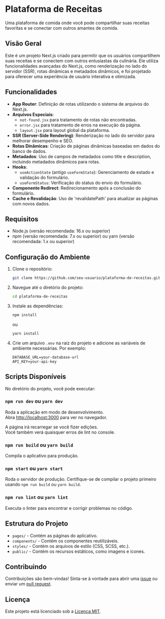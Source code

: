 # Plataforma de Receitas

Uma plataforma de comida onde você pode compartilhar suas receitas favoritas e se conectar com outros amantes de comida.

## Visão Geral

Este é um projeto Next.js criado para permitir que os usuários compartilhem suas receitas e se conectem com outros entusiastas da culinária. Ele utiliza funcionalidades avançadas do Next.js, como renderização no lado do servidor (SSR), rotas dinâmicas e metadados dinâmicos, e foi projetado para oferecer uma experiência de usuário interativa e otimizada.

## Funcionalidades

- **App Router**: Definição de rotas utilizando o sistema de arquivos do Next.js.
- **Arquivos Especiais**:
  - `not-found.jsx` para tratamento de rotas não encontradas.
  - `error.jsx` para tratamento de erros na execução da página.
  - `layout.jsx` para layout global da plataforma.
- **SSR (Server-Side Rendering)**: Renderização no lado do servidor para melhorar desempenho e SEO.
- **Rotas Dinâmicas**: Criação de páginas dinâmicas baseadas em dados do banco de dados.
- **Metadados**: Uso de campos de metadados como title e description, incluindo metadados dinâmicos para rotas.
- **Hooks**:
  - `useActionState` (antigo `useFormState`): Gerenciamento de estado e validação do formulário.
  - `useFormStatus`: Verificação do status do envio do formulário.
- **Componente Redirect**: Redirecionamento após a conclusão do formulário.
- **Cache e Revalidação**: Uso de 'revalidatePath' para atualizar as páginas com novos dados.

## Requisitos

- Node.js (versão recomendada: 16.x ou superior)
- npm (versão recomendada: 7.x ou superior) ou yarn (versão recomendada: 1.x ou superior)

## Configuração do Ambiente

1. Clone o repositório:

    ```bash
    git clone https://github.com/seu-usuario/plataforma-de-receitas.git
    ```

2. Navegue até o diretório do projeto:

    ```bash
    cd plataforma-de-receitas
    ```

3. Instale as dependências:

    ```bash
    npm install
    ```

    ou

    ```bash
    yarn install
    ```

4. Crie um arquivo `.env` na raiz do projeto e adicione as variáveis de ambiente necessárias. Por exemplo:

    ```env
    DATABASE_URL=your-database-url
    API_KEY=your-api-key
    ```

## Scripts Disponíveis

No diretório do projeto, você pode executar:

### `npm run dev` ou `yarn dev`

Roda a aplicação em modo de desenvolvimento.\
Abra [http://localhost:3000](http://localhost:3000) para ver no navegador.

A página irá recarregar se você fizer edições.\
Você também verá quaisquer erros de lint no console.

### `npm run build` ou `yarn build`

Compila o aplicativo para produção.

### `npm start` ou `yarn start`

Roda o servidor de produção. Certifique-se de compilar o projeto primeiro usando `npm run build` ou `yarn build`.

### `npm run lint` ou `yarn lint`

Executa o linter para encontrar e corrigir problemas no código.

## Estrutura do Projeto

- `pages/` - Contém as páginas do aplicativo.
- `components/` - Contém os componentes reutilizáveis.
- `styles/` - Contém os arquivos de estilo (CSS, SCSS, etc.).
- `public/` - Contém os recursos estáticos, como imagens e ícones.

## Contribuindo

Contribuições são bem-vindas! Sinta-se à vontade para abrir uma [issue](https://github.com/seu-usuario/plataforma-de-receitas/issues) ou enviar um [pull request](https://github.com/seu-usuario/plataforma-de-receitas/pulls).

## Licença

Este projeto está licenciado sob a [Licença MIT](LICENSE).
